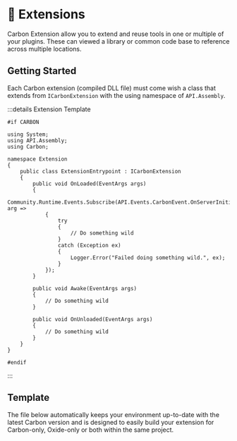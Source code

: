 # 🧲 Extensions

Carbon Extension allow you to extend and reuse tools in one or multiple of your plugins. These can viewed a library or common code base to reference across multiple locations. 

## Getting Started
Each Carbon extension (compiled DLL file) must come wish a class that extends from `ICarbonExtension` with the using namespace of `API.Assembly`.

:::details Extension Template
```csharp:line-numbers
#if CARBON

using System;
using API.Assembly;
using Carbon;

namespace Extension
{
	public class ExtensionEntrypoint : ICarbonExtension
	{
		public void OnLoaded(EventArgs args)
		{
			Community.Runtime.Events.Subscribe(API.Events.CarbonEvent.OnServerInitialized, arg =>
			{
				try
				{
					// Do something wild
				}
				catch (Exception ex)
				{
					Logger.Error("Failed doing something wild.", ex);
				}
			});
		}

		public void Awake(EventArgs args)
		{
			// Do something wild
		}

		public void OnUnloaded(EventArgs args)
		{
			// Do something wild
		}
	}
}

#endif
```
:::

## Template
The file below automatically keeps your environment up-to-date with the latest Carbon version and is designed to easily build your extension for Carbon-only, Oxide-only or both within the same project.

<CarbonButton
  href="/Carbon.ExtensionTemplate.zip"
  text="Download Template"
  icon="icloud"
/>